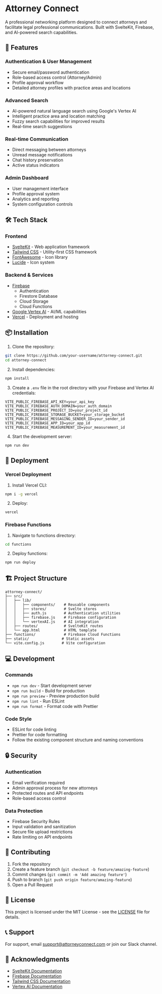 # Attorney Connect

A professional networking platform designed to connect attorneys and facilitate legal professional communications. Built with SvelteKit, Firebase, and AI-powered search capabilities.

## 🚀 Features

### Authentication & User Management
- Secure email/password authentication
- Role-based access control (Attorney/Admin)
- Profile approval workflow
- Detailed attorney profiles with practice areas and locations

### Advanced Search
- AI-powered natural language search using Google's Vertex AI
- Intelligent practice area and location matching
- Fuzzy search capabilities for improved results
- Real-time search suggestions

### Real-time Communication
- Direct messaging between attorneys
- Unread message notifications
- Chat history preservation
- Active status indicators

### Admin Dashboard
- User management interface
- Profile approval system
- Analytics and reporting
- System configuration controls

## 🛠 Tech Stack

### Frontend
- [SvelteKit](https://kit.svelte.dev/) - Web application framework
- [Tailwind CSS](https://tailwindcss.com/) - Utility-first CSS framework
- [FontAwesome](https://fontawesome.com/) - Icon library
- [Lucide](https://lucide.dev/) - Icon system

### Backend & Services
- [Firebase](https://firebase.google.com/)
  - Authentication
  - Firestore Database
  - Cloud Storage
  - Cloud Functions
- [Google Vertex AI](https://cloud.google.com/vertex-ai) - AI/ML capabilities
- [Vercel](https://vercel.com/) - Deployment and hosting

## 📦 Installation

1. Clone the repository:
```bash
git clone https://github.com/your-username/attorney-connect.git
cd attorney-connect
```

2. Install dependencies:
```bash
npm install
```

3. Create a `.env` file in the root directory with your Firebase and Vertex AI credentials:
```env
VITE_PUBLIC_FIREBASE_API_KEY=your_api_key
VITE_PUBLIC_FIREBASE_AUTH_DOMAIN=your_auth_domain
VITE_PUBLIC_FIREBASE_PROJECT_ID=your_project_id
VITE_PUBLIC_FIREBASE_STORAGE_BUCKET=your_storage_bucket
VITE_PUBLIC_FIREBASE_MESSAGING_SENDER_ID=your_sender_id
VITE_PUBLIC_FIREBASE_APP_ID=your_app_id
VITE_PUBLIC_FIREBASE_MEASUREMENT_ID=your_measurement_id
```

4. Start the development server:
```bash
npm run dev
```

## 🚀 Deployment

### Vercel Deployment
1. Install Vercel CLI:
```bash
npm i -g vercel
```

2. Deploy:
```bash
vercel
```

### Firebase Functions
1. Navigate to functions directory:
```bash
cd functions
```

2. Deploy functions:
```bash
npm run deploy
```

## 🏗 Project Structure

```
attorney-connect/
├── src/
│   ├── lib/
│   │   ├── components/    # Reusable components
│   │   ├── stores/        # Svelte stores
│   │   ├── auth.js        # Authentication utilities
│   │   ├── firebase.js    # Firebase configuration
│   │   └── vertexAI.js    # AI integration
│   ├── routes/            # SvelteKit routes
│   └── app.html           # HTML template
├── functions/             # Firebase Cloud Functions
├── static/               # Static assets
└── vite.config.js        # Vite configuration
```

## 💻 Development

### Commands
- `npm run dev` - Start development server
- `npm run build` - Build for production
- `npm run preview` - Preview production build
- `npm run lint` - Run ESLint
- `npm run format` - Format code with Prettier

### Code Style
- ESLint for code linting
- Prettier for code formatting
- Follow the existing component structure and naming conventions

## 🔒 Security

### Authentication
- Email verification required
- Admin approval process for new attorneys
- Protected routes and API endpoints
- Role-based access control

### Data Protection
- Firebase Security Rules
- Input validation and sanitization
- Secure file upload restrictions
- Rate limiting on API endpoints

## 🤝 Contributing

1. Fork the repository
2. Create a feature branch (`git checkout -b feature/amazing-feature`)
3. Commit changes (`git commit -m 'Add amazing feature'`)
4. Push to branch (`git push origin feature/amazing-feature`)
5. Open a Pull Request

## 📄 License

This project is licensed under the MIT License - see the [LICENSE](LICENSE) file for details.

## 📞 Support

For support, email support@attorneyconnect.com or join our Slack channel.

## 🙏 Acknowledgments

- [SvelteKit Documentation](https://kit.svelte.dev/docs)
- [Firebase Documentation](https://firebase.google.com/docs)
- [Tailwind CSS Documentation](https://tailwindcss.com/docs)
- [Vertex AI Documentation](https://cloud.google.com/vertex-ai/docs)
```



